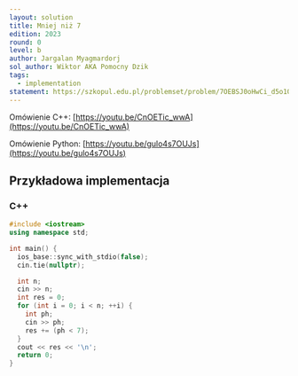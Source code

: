 ```yaml
---
layout: solution
title: Mniej niż 7
edition: 2023
round: 0
level: b
author: Jargalan Myagmardorj
sol_author: Wiktor AKA Pomocny Dzik
tags:
  - implementation
statement: https://szkopul.edu.pl/problemset/problem/7OEBSJ0oHwCi_d5o10kSHTfs/site/
---
```


Omówienie C++: [https://youtu.be/CnOETic_wwA](https://youtu.be/CnOETic_wwA)

Omówienie Python: [https://youtu.be/gulo4s7OUJs](https://youtu.be/gulo4s7OUJs)

## Przykładowa implementacja

### C++

```cpp
#include <iostream>
using namespace std;

int main() {
  ios_base::sync_with_stdio(false);
  cin.tie(nullptr);

  int n;
  cin >> n;
  int res = 0;
  for (int i = 0; i < n; ++i) {
    int ph;
    cin >> ph;
    res += (ph < 7);
  }
  cout << res << '\n';
  return 0;
}
```

